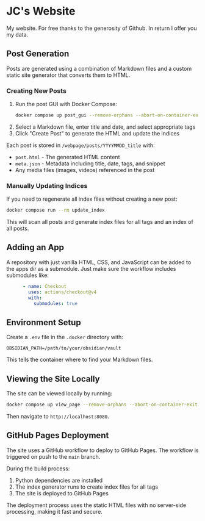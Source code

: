 # JC's Website
My website. For free thanks to the generosity of Github. In return I offer you my data.

## Post Generation
Posts are generated using a combination of Markdown files and a custom static site generator that converts them to HTML.

### Creating New Posts
1. Run the post GUI with Docker Compose:
   ```bash
   docker compose up post_gui --remove-orphans --abort-on-container-exit
   ```
2. Select a Markdown file, enter title and date, and select appropriate tags
3. Click "Create Post" to generate the HTML and update the indices

Each post is stored in `/webpage/posts/YYYYMMDD_title` with:
- `post.html` - The generated HTML content
- `meta.json` - Metadata including title, date, tags, and snippet
- Any media files (images, videos) referenced in the post

### Manually Updating Indices
If you need to regenerate all index files without creating a new post:
```bash
docker compose run --rm update_index
```

This will scan all posts and generate index files for all tags and an index of all posts.

## Adding an App 
A repository with just vanilla HTML, CSS, and JavaScript can be added to the apps dir as a submodule. 
Just make sure the workflow includes submodules like:
```yaml
      - name: Checkout
        uses: actions/checkout@v4
        with:
          submodules: true
```

## Environment Setup
Create a `.env` file in the `.docker` directory with:
```
OBSIDIAN_PATH=/path/to/your/obsidian/vault
```

This tells the container where to find your Markdown files.

## Viewing the Site Locally
The site can be viewed locally by running:
```bash
docker compose up view_page --remove-orphans --abort-on-container-exit
```

Then navigate to `http://localhost:8080`.

## GitHub Pages Deployment
The site uses a GitHub workflow to deploy to GitHub Pages. The workflow is triggered on push to the `main` branch.

During the build process:
1. Python dependencies are installed
2. The index generator runs to create index files for all tags
3. The site is deployed to GitHub Pages

The deployment process uses the static HTML files with no server-side processing, making it fast and secure.